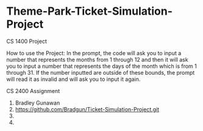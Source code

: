 # Theme-Park-Ticket-Simulation-Project
CS 1400 Project

How to use the Project: In the prompt, the code will ask you to input a number that represents the months from 1 through 12 and then it will ask you to input a number that represents the days of the month which is from 1 through 31. If the number inputted are outside of these bounds, the prompt will read it as invalid and will ask you to input it again.

CS 2400 Assignment
1. Bradley Gunawan
2. https://github.com/Bradgun/Ticket-Simulation-Project.git
3. 
4. 